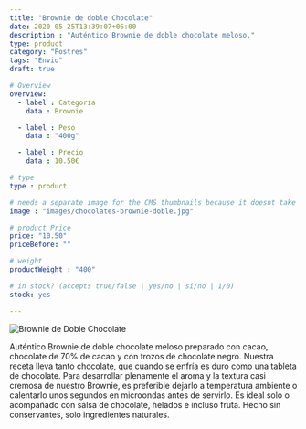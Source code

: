 ```yaml
---
title: "Brownie de doble Chocolate"
date: 2020-05-25T13:39:07+06:00
description : "Auténtico Brownie de doble chocolate meloso."
type: product
category: "Postres"
tags: "Envio"
draft: true

# Overview
overview:
  - label : Categoría
    data : Brownie

  - label : Peso
    data : "400g"

  - label : Precio
    data : 10.50€

# type
type : product

# needs a separate image for the CMS thumbnails because it doesnt take arrays (slideshow images)
image : "images/chocolates-brownie-doble.jpg"

# product Price
price: "10.50"
priceBefore: ""

# weight
productWeight : "400"

# in stock? (accepts true/false | yes/no | si/no | 1/0)
stock: yes

---
```

![Brownie de Doble Chocolate](/images/BarritasDeAvena.jpeg "Brownie de Doble Chocolate")

Auténtico Brownie de doble chocolate meloso preparado con cacao, chocolate de 70% de cacao y con trozos de chocolate negro. Nuestra receta lleva tanto chocolate, que cuando se enfría es duro como una tableta de chocolate. Para desarrollar plenamente el aroma y la textura casi cremosa de nuestro Brownie, es preferible dejarlo a temperatura ambiente o calentarlo unos segundos en microondas antes de servirlo. Es ideal solo o acompañado con salsa de chocolate, helados e incluso fruta. Hecho sin conservantes, solo ingredientes naturales.
